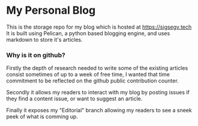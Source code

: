 # My Personal Blog
This is the storage repo for my blog which is hosted at https://sigsegv.tech It is 
built using Pelican, a python based blogging engine, and uses markdown to store it's 
articles. 

### Why is it on github?
Firstly the depth of research needed to write some of the existing articles consist 
sometimes of up to a week of free time, I wanted that time commitment to be reflected 
on the github public contribution counter. 

Secondly it allows my readers to interact with my blog by posting issues if they find 
a content issue, or want to suggest an article.

Finally it exposes my "Editorial" branch allowing my readers to see a sneek peek of 
what is comming up.

